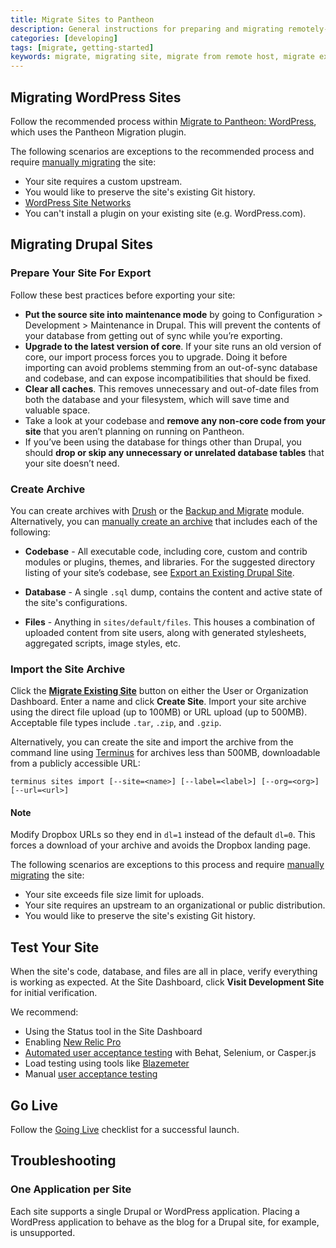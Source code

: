 ```yaml
---
title: Migrate Sites to Pantheon
description: General instructions for preparing and migrating remotely-hosted Drupal or WordPress sites to Pantheon.
categories: [developing]
tags: [migrate, getting-started]
keywords: migrate, migrating site, migrate from remote host, migrate existing site, migrate from other host, migrate from another host, how to migrate an existing site, alternate host, another host, migration, migrations, migrates, move site to pantheon, move from remote host, move from current host, move hosts, changing hosting providers, how to move hosting to pantheon
---
```


## Migrating WordPress Sites
Follow the recommended process within [Migrate to Pantheon: WordPress](/docs/migrate-wordpress), which uses the Pantheon Migration plugin.

The following scenarios are exceptions to the recommended process and require [manually migrating](https://pantheon.io/docs/manual-import/) the site:

- Your site requires a custom upstream.
- You would like to preserve the site's existing Git history.
- [WordPress Site Networks](/docs/wordpress-site-networks)
- You can't install a plugin on your existing site (e.g. WordPress.com).

## Migrating Drupal Sites
### Prepare Your Site For Export

Follow these best practices before exporting your site:

* **Put the source site into maintenance mode** by going to Configuration > Development > Maintenance in Drupal.  This will prevent the contents of your database from getting out of sync while you’re exporting.
* **Upgrade to the latest version of core**. If your site runs an old version of core, our import process forces you to upgrade. Doing it before importing can avoid problems stemming from an out-of-sync database and codebase, and can expose incompatibilities that should be fixed.
* **Clear all caches**. This removes unnecessary and out-of-date files from both the database and your filesystem, which will save time and valuable space.
* Take a look at your codebase and **remove any non-core code from your site** that you aren’t planning on running on Pantheon.
* If you’ve been using the database for things other than Drupal, you should **drop or skip any unnecessary or unrelated database tables** that your site doesn’t need.

### Create Archive
You can create archives with [Drush](/docs/drupal-export#create-archive-using-drush) or the [Backup and Migrate](/docs/drupal-export#create-archive-using-backup-and-migrate) module. Alternatively, you can [manually create an archive](/docs/drupal-export#manually-create-archive) that includes each of the following:

- **Codebase** - All executable code, including core, custom and contrib modules or plugins, themes, and libraries. For the suggested directory listing of your site’s codebase, see [Export an Existing Drupal Site](/docs/drupal-export#manually-create-archive).

- **Database** - A single `.sql` dump, contains the content and active state of the site's configurations.

- **Files** - Anything in `sites/default/files`. This houses a combination of uploaded content from site users, along with generated stylesheets, aggregated scripts, image styles, etc.


### Import the Site Archive  
Click the [**Migrate Existing Site**](https://dashboard.pantheon.io/sites/migrate) button on either the User or Organization Dashboard. Enter a name and click **Create Site**. Import your site archive using the direct file upload (up to 100MB) or URL upload (up to 500MB). Acceptable file types include `.tar`, `.zip`, and `.gzip`.

Alternatively, you can create the site and import the archive from the  command line using [Terminus](/docs/terminus/) for archives less than 500MB, downloadable from a publicly accessible URL:

```
terminus sites import [--site=<name>] [--label=<label>] [--org=<org>] [--url=<url>]
```


<div class="alert alert-info">
<h4>Note</h4>
Modify Dropbox URLs so they end in <code>dl=1</code> instead of the default <code>dl=0</code>. This forces a download of your archive and avoids the Dropbox landing page.  </div>


The following scenarios are exceptions to this process and require [manually migrating](https://pantheon.io/docs/manual-import/) the site:

- Your site exceeds file size limit for uploads.
- Your site requires an upstream to an organizational or public distribution.
- You would like to preserve the site's existing Git history.

## Test Your Site
When the site's code, database, and files are all in place, verify everything is working as expected. At the Site Dashboard, click **Visit Development Site** for initial verification.

We recommend:

 - Using the Status tool in the Site Dashboard
 - Enabling [New Relic Pro](/docs/new-relic)
 - [Automated user acceptance testing](/docs/guides/wordpress-automated-testing) with Behat, Selenium, or Casper.js
 - Load testing using tools like [Blazemeter](/docs/guides/load-testing-with-blazemeter/)
 - Manual [user acceptance testing](https://en.wikipedia.org/wiki/Acceptance_testing#User_acceptance_testing)

## Go Live
Follow the [Going Live](/docs/going-live) checklist for a successful launch.

## Troubleshooting
### One Application per Site
Each site supports a single Drupal or WordPress application. Placing a WordPress application to behave as the blog for a Drupal site, for example, is unsupported.
